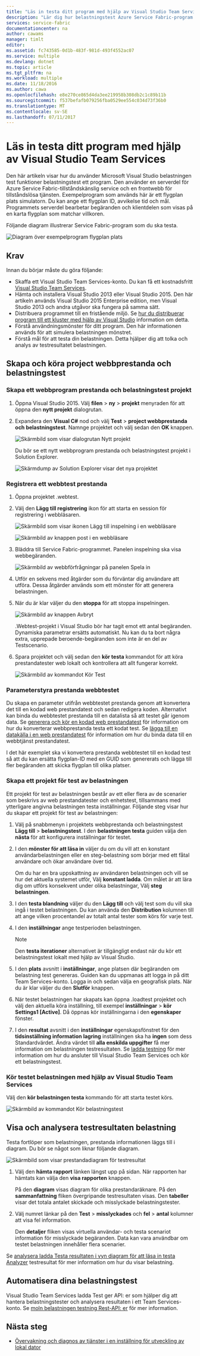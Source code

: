 ```yaml
---
title: "Läs in testa ditt program med hjälp av Visual Studio Team Services | Microsoft Docs"
description: "Lär dig hur belastningstest Azure Service Fabric-program med hjälp av Visual Studio Team Services."
services: service-fabric
documentationcenter: na
author: cawams
manager: timlt
editor: 
ms.assetid: fc743585-0d1b-483f-981d-493f4552ac07
ms.service: multiple
ms.devlang: dotnet
ms.topic: article
ms.tgt_pltfrm: na
ms.workload: multiple
ms.date: 11/18/2016
ms.author: cawa
ms.openlocfilehash: e8e270ce865d4da3ee219958b308db2c1c89b11b
ms.sourcegitcommit: f537befafb079256fba0529ee554c034d73f36b0
ms.translationtype: MT
ms.contentlocale: sv-SE
ms.lasthandoff: 07/11/2017
---
```

# <a name="load-test-your-application-by-using-visual-studio-team-services"></a>Läs in testa ditt program med hjälp av Visual Studio Team Services
Den här artikeln visar hur du använder Microsoft Visual Studio belastningen test funktioner belastningstest ett program. Den använder en serverdel för Azure Service Fabric-tillståndskänslig service och en frontwebb för tillståndslösa tjänsten. Exempelprogram som används här är ett flygplan plats simulatorn. Du kan ange ett flygplan ID, avvikelse tid och mål. Programmets serverdel bearbetar begäranden och klientdelen som visas på en karta flygplan som matchar villkoren.

Följande diagram illustrerar Service Fabric-program som du ska testa.

![Diagram över exempelprogram flygplan plats][0]

## <a name="prerequisites"></a>Krav
Innan du börjar måste du göra följande:

* Skaffa ett Visual Studio Team Services-konto. Du kan få ett kostnadsfritt [Visual Studio Team Services](https://www.visualstudio.com).
* Hämta och installera Visual Studio 2013 eller Visual Studio 2015. Den här artikeln används Visual Studio 2015 Enterprise edition, men Visual Studio 2013 och andra utgåvor ska fungera på samma sätt.
* Distribuera programmet till en fristående miljö. Se [hur du distribuerar program till ett kluster med hjälp av Visual Studio](service-fabric-publish-app-remote-cluster.md) information om detta.
* Förstå användningsmönster för ditt program. Den här informationen används för att simulera belastningen mönstret.
* Förstå mål för att testa din belastningen. Detta hjälper dig att tolka och analys av testresultatet belastningen.

## <a name="create-and-run-the-web-performance-and-load-test-project"></a>Skapa och köra project webbprestanda och belastningstest
### <a name="create-a-web-performance-and-load-test-project"></a>Skapa ett webbprogram prestanda och belastningstest projekt
1. Öppna Visual Studio 2015. Välj **filen** > **ny** > **projekt** menyraden för att öppna den **nytt projekt** dialogrutan.
2. Expandera den **Visual C#** nod och välj **Test** > **project webbprestanda och belastningstest**. Namnge projektet och välj sedan den **OK** knappen.

    ![Skärmbild som visar dialogrutan Nytt projekt][1]

    Du bör se ett nytt webbprogram prestanda och belastningstest projekt i Solution Explorer.

    ![Skärmdump av Solution Explorer visar det nya projektet][2]

### <a name="record-a-web-performance-test"></a>Registrera ett webbtest prestanda
1. Öppna projektet .webtest.
2. Välj den **Lägg till registrering** ikon för att starta en session för registrering i webbläsaren.

    ![Skärmbild som visar ikonen Lägg till inspelning i en webbläsare][3]

    ![Skärmbild av knappen post i en webbläsare][4]
3. Bläddra till Service Fabric-programmet. Panelen inspelning ska visa webbegäranden.

    ![Skärmbild av webbförfrågningar på panelen Spela in][5]
4. Utför en sekvens med åtgärder som du förväntar dig användare att utföra. Dessa åtgärder används som ett mönster för att generera belastningen.
5. När du är klar väljer du den **stoppa** för att stoppa inspelningen.

    ![Skärmbild av knappen Avbryt][6]

    .Webtest-projekt i Visual Studio bör har tagit emot ett antal begäranden. Dynamiska parametrar ersätts automatiskt. Nu kan du ta bort några extra, upprepade beroende-begäranden som inte är en del av Testscenario.
6. Spara projektet och välj sedan den **kör testa** kommandot för att köra prestandatester web lokalt och kontrollera att allt fungerar korrekt.

    ![Skärmbild av kommandot Kör Test][7]

### <a name="parameterize-the-web-performance-test"></a>Parameterstyra prestanda webbtestet
Du skapa en parameter utifrån webbtestet prestanda genom att konvertera det till en kodad web prestandatest och sedan redigera koden. Alternativt kan binda du webbtestet prestanda till en datalista så att testet går igenom data. Se [generera och kör en kodad web prestandatest](https://msdn.microsoft.com/library/ms182552.aspx) för information om hur du konverterar webbprestanda testa ett kodat test. Se [lägga till en datakälla i en web prestandatest](https://msdn.microsoft.com/library/ms243142.aspx) för information om hur du binda data till en webbtjänst prestandatest.

I det här exemplet ska vi konvertera prestanda webbtestet till en kodad test så att du kan ersätta flygplan-ID med en GUID som genererats och lägga till fler begäranden att skicka flygplan till olika platser.

### <a name="create-a-load-test-project"></a>Skapa ett projekt för test av belastningen
Ett projekt för test av belastningen består av ett eller flera av de scenarier som beskrivs av web prestandatester och enhetstest, tillsammans med ytterligare angivna belastningen testa inställningar. Följande steg visar hur du skapar ett projekt för test av belastningen:

1. Välj på snabbmenyn i projektets webbprestanda och belastningstest **Lägg till** > **belastningstest**. I den **belastningen testa** guiden välja den **nästa** för att konfigurera inställningar för testet.
2. I den **mönster för att läsa in** väljer du om du vill att en konstant användarbelastningen eller en steg-belastning som börjar med ett fåtal användare och ökar användare över tid.

    Om du har en bra uppskattning av användaren belastningen och vill se hur det aktuella systemet utför, Välj **konstant ladda**. Om målet är att lära dig om utförs konsekvent under olika belastningar, Välj **steg belastningen**.
3. I den **testa blandning** väljer du den **Lägg till** och välj test som du vill ska ingå i testet belastningen. Du kan använda den **Distribution** kolumnen till att ange vilken procentandel av totalt antal tester som körs för varje test.
4. I den **inställningar** ange testperioden belastningen.

   > [!NOTE]
   > Den **testa iterationer** alternativet är tillgängligt endast när du kör ett belastningstest lokalt med hjälp av Visual Studio.
   >
   >
5. I den **plats** avsnitt i **inställningar**, ange platsen där begäranden om belastning test genereras. Guiden kan du uppmanas att logga in på ditt Team Services-konto. Logga in och sedan välja en geografisk plats. När du är klar väljer du den **Slutför** knappen.
6. När testet belastningen har skapats kan öppna .loadtest projektet och välj den aktuella köra inställning, till exempel **inställningar** > **kör Settings1 [Active]**. Då öppnas kör inställningarna i den **egenskaper** fönster.
7. I den **resultat** avsnitt i den **inställningar** egenskapsfönstret för den **tidsinställning information lagring** inställningen ska ha **ingen** som dess Standardvärdet. Ändra värdet till **alla enskilda uppgifter** få mer information om belastningen testresultaten. Se [ladda testning](https://www.visualstudio.com/load-testing.aspx) för mer information om hur du ansluter till Visual Studio Team Services och kör ett belastningstest.

### <a name="run-the-load-test-by-using-visual-studio-team-services"></a>Kör testet belastningen med hjälp av Visual Studio Team Services
Välj den **kör belastningen testa** kommando för att starta testet körs.

![Skärmbild av kommandot Kör belastningstest][8]

## <a name="view-and-analyze-the-load-test-results"></a>Visa och analysera testresultaten belastning
Testa fortlöper som belastningen, prestanda informationen läggs till i diagram. Du bör se något som liknar följande diagram.

![Skärmbild som visar prestandadiagram för testresultat][9]

1. Välj den **hämta rapport** länken längst upp på sidan. När rapporten har hämtats kan välja den **visa rapporten** knappen.

    På den **diagram** visas diagram för olika prestandaräknare. På den **sammanfattning** fliken övergripande testresultaten visas. Den **tabeller** visar det totala antalet skickade och misslyckade belastningstester.
2. Välj numret länkar på den **Test** > **misslyckades** och **fel** > **antal** kolumner att visa fel information.

    Den **detaljer** fliken visas virtuella användar- och testa scenariot information för misslyckade begäranden. Data kan vara användbar om testet belastningen innehåller flera scenarier.

Se [analysera ladda Testa resultaten i vyn diagram för att läsa in testa Analyzer](https://www.visualstudio.com/load-testing.aspx) testresultat för mer information om hur du visar belastning.

## <a name="automate-your-load-test"></a>Automatisera dina belastningstest
Visual Studio Team Services ladda Test ger API: er som hjälper dig att hantera belastningstester och analysera resultaten i ett Team Services-konto. Se [moln belastningen testning Rest-API: er](http://blogs.msdn.com/b/visualstudioalm/archive/2014/11/03/cloud-load-testing-rest-apis-are-here.aspx) för mer information.

## <a name="next-steps"></a>Nästa steg
* [Övervakning och diagnos av tjänster i en inställning för utveckling av lokal dator](service-fabric-diagnostics-how-to-monitor-and-diagnose-services-locally.md)

[0]: ./media/service-fabric-vso-load-test/OverviewDiagram.png
[1]: ./media/service-fabric-vso-load-test/NewProjectDialog.png
[2]: ./media/service-fabric-vso-load-test/Project.png
[3]: ./media/service-fabric-vso-load-test/AddRecording.png
[4]: ./media/service-fabric-vso-load-test/AddRecording2.png
[5]: ./media/service-fabric-vso-load-test/ActionSequence.png
[6]: ./media/service-fabric-vso-load-test/StopRecording.png
[7]: ./media/service-fabric-vso-load-test/RunTest.png
[8]: ./media/service-fabric-vso-load-test/RunTest2.png
[9]: ./media/service-fabric-vso-load-test/Graph.png
